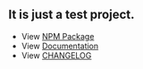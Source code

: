 ## It is just a test project.

- View [NPM Package](//www.npmjs.com/package/@juhan280/experiment)
- View [Documentation](//Juhan280.github.io/experiment)
- View [CHANGELOG](./CHANGELOG.md)
